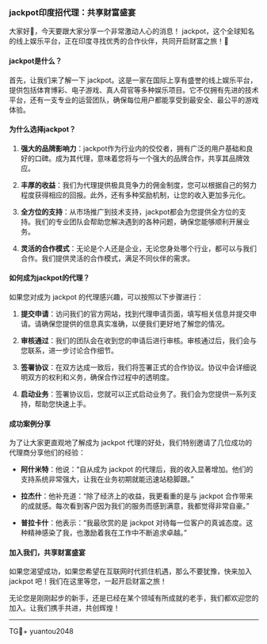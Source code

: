 ### jackpot印度招代理：共享财富盛宴

大家好👋，今天要跟大家分享一个非常激动人心的消息！ jackpot，这个全球知名的线上娱乐平台，正在印度寻找优秀的合作伙伴，共同开启财富之旅！🚀

#### jackpot是什么？

首先，让我们来了解一下 jackpot。这是一家在国际上享有盛誉的线上娱乐平台，提供包括体育博彩、电子游戏、真人荷官等多种娱乐项目。它不仅拥有先进的技术平台，还有一支专业的运营团队，确保每位用户都能享受到最安全、最公平的游戏体验。

#### 为什么选择jackpot？

1. **强大的品牌影响力**：jackpot作为行业内的佼佼者，拥有广泛的用户基础和良好的口碑。成为其代理，意味着您将与一个强大的品牌合作，共享其品牌效应。
   
2. **丰厚的收益**：我们为代理提供极具竞争力的佣金制度，您可以根据自己的努力程度获得相应的回报。此外，还有多种奖励机制，让您的收入更加多元化。

3. **全方位的支持**：从市场推广到技术支持，jackpot都会为您提供全方位的支持。我们的专业团队会帮助您解决遇到的各种问题，确保您能够顺利开展业务。

4. **灵活的合作模式**：无论是个人还是企业，无论您身处哪个行业，都可以与我们合作。我们提供灵活的合作模式，满足不同伙伴的需求。

#### 如何成为jackpot的代理？

如果您对成为 jackpot 的代理感兴趣，可以按照以下步骤进行：

1. **提交申请**：访问我们的官方网站，找到代理申请页面，填写相关信息并提交申请。请确保您提供的信息真实准确，以便我们更好地了解您的情况。

2. **审核通过**：我们的团队会在收到您的申请后进行审核。审核通过后，我们会与您联系，进一步讨论合作细节。

3. **签署协议**：在双方达成一致后，我们将签署正式的合作协议。协议中会详细说明双方的权利和义务，确保合作过程中的透明度。

4. **启动业务**：签署协议后，您就可以正式启动业务了。我们会为您提供一系列支持，帮助您快速上手。

#### 成功案例分享

为了让大家更直观地了解成为 jackpot 代理的好处，我们特别邀请了几位成功的代理商分享他们的经验：

- **阿什米特**：他说：“自从成为 jackpot 的代理后，我的收入显著增加。他们的支持系统非常强大，让我在业务初期就能迅速站稳脚跟。”

- **拉杰什**：他补充道：“除了经济上的收益，我更看重的是与 jackpot 合作带来的成就感。每次看到客户因为我们的服务而感到满意，我都觉得非常自豪。”

- **普拉卡什**：他表示：“我最欣赏的是 jackpot 对待每一位客户的真诚态度。这种精神感染了我，也激励着我在工作中不断追求卓越。”

#### 加入我们，共享财富盛宴

如果您渴望成功，如果您希望在互联网时代抓住机遇，那么不要犹豫，快来加入 jackpot 吧！我们在这里等您，一起开启财富之旅！

无论您是刚刚起步的新手，还是已经在某个领域有所成就的老手，我们都欢迎您的加入。让我们携手共进，共创辉煌！

---

TG💪+ yuantou2048